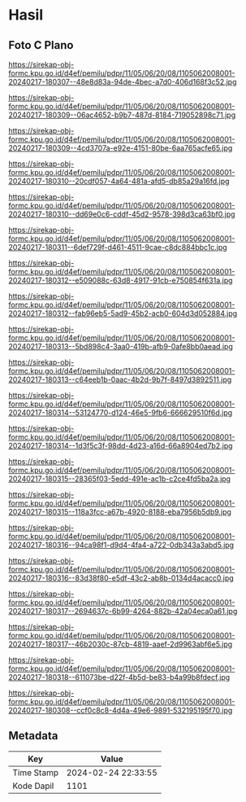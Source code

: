 # Hasil

## Foto C Plano

https://sirekap-obj-formc.kpu.go.id/d4ef/pemilu/pdpr/11/05/06/20/08/1105062008001-20240217-180307--48e8d83a-94de-4bec-a7d0-406d168f3c52.jpg

https://sirekap-obj-formc.kpu.go.id/d4ef/pemilu/pdpr/11/05/06/20/08/1105062008001-20240217-180309--06ac4652-b9b7-487d-8184-719052898c71.jpg

https://sirekap-obj-formc.kpu.go.id/d4ef/pemilu/pdpr/11/05/06/20/08/1105062008001-20240217-180309--4cd3707a-e92e-4151-80be-6aa765acfe65.jpg

https://sirekap-obj-formc.kpu.go.id/d4ef/pemilu/pdpr/11/05/06/20/08/1105062008001-20240217-180310--20cdf057-4a64-481a-afd5-db85a29a16fd.jpg

https://sirekap-obj-formc.kpu.go.id/d4ef/pemilu/pdpr/11/05/06/20/08/1105062008001-20240217-180310--dd69e0c6-cddf-45d2-9578-398d3ca63bf0.jpg

https://sirekap-obj-formc.kpu.go.id/d4ef/pemilu/pdpr/11/05/06/20/08/1105062008001-20240217-180311--6def729f-d461-4511-9cae-c8dc884bbc1c.jpg

https://sirekap-obj-formc.kpu.go.id/d4ef/pemilu/pdpr/11/05/06/20/08/1105062008001-20240217-180312--e509088c-63d8-4917-91cb-e750854f631a.jpg

https://sirekap-obj-formc.kpu.go.id/d4ef/pemilu/pdpr/11/05/06/20/08/1105062008001-20240217-180312--fab96eb5-5ad9-45b2-acb0-604d3d052884.jpg

https://sirekap-obj-formc.kpu.go.id/d4ef/pemilu/pdpr/11/05/06/20/08/1105062008001-20240217-180313--5bd898c4-3aa0-419b-afb9-0afe8bb0aead.jpg

https://sirekap-obj-formc.kpu.go.id/d4ef/pemilu/pdpr/11/05/06/20/08/1105062008001-20240217-180313--c64eeb1b-0aac-4b2d-9b7f-8497d3892511.jpg

https://sirekap-obj-formc.kpu.go.id/d4ef/pemilu/pdpr/11/05/06/20/08/1105062008001-20240217-180314--53124770-d124-46e5-9fb6-666629510f6d.jpg

https://sirekap-obj-formc.kpu.go.id/d4ef/pemilu/pdpr/11/05/06/20/08/1105062008001-20240217-180314--1d3f5c3f-98dd-4d23-a16d-66a8904ed7b2.jpg

https://sirekap-obj-formc.kpu.go.id/d4ef/pemilu/pdpr/11/05/06/20/08/1105062008001-20240217-180315--28365f03-5edd-491e-ac1b-c2ce4fd5ba2a.jpg

https://sirekap-obj-formc.kpu.go.id/d4ef/pemilu/pdpr/11/05/06/20/08/1105062008001-20240217-180315--118a3fcc-a67b-4920-8188-eba7956b5db9.jpg

https://sirekap-obj-formc.kpu.go.id/d4ef/pemilu/pdpr/11/05/06/20/08/1105062008001-20240217-180316--94ca98f1-d9d4-4fa4-a722-0db343a3abd5.jpg

https://sirekap-obj-formc.kpu.go.id/d4ef/pemilu/pdpr/11/05/06/20/08/1105062008001-20240217-180316--83d38f80-e5df-43c2-ab8b-0134d4acacc0.jpg

https://sirekap-obj-formc.kpu.go.id/d4ef/pemilu/pdpr/11/05/06/20/08/1105062008001-20240217-180317--2694637c-6b99-4264-882b-42a04eca0a61.jpg

https://sirekap-obj-formc.kpu.go.id/d4ef/pemilu/pdpr/11/05/06/20/08/1105062008001-20240217-180317--46b2030c-87cb-4819-aaef-2d9963abf6e5.jpg

https://sirekap-obj-formc.kpu.go.id/d4ef/pemilu/pdpr/11/05/06/20/08/1105062008001-20240217-180318--611073be-d22f-4b5d-be83-b4a99b8fdecf.jpg

https://sirekap-obj-formc.kpu.go.id/d4ef/pemilu/pdpr/11/05/06/20/08/1105062008001-20240217-180308--ccf0c8c8-4d4a-49e6-9891-532195195f70.jpg


## Metadata

| Key        | Value               |
| ---------- | ------------------- |
| Time Stamp | 2024-02-24 22:33:55 |
| Kode Dapil | 1101                |



